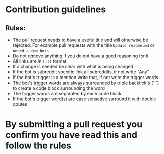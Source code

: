 # Contribution guidelines

## Rules:
* The pull request needs to have a useful title and will otherwise be rejected. For example pull requests with the title ``` Update readme.md ``` or ``` Added a few bots ```
* Do not remove anything if you do not have a good reasoning for it
* All links are in ``` []() ``` format
* If a change is needed be clear with what is being changed
* If the bot is subreddit specific link all subreddits, if not write "Any"
* If the bot's trigger is a mention write that, if not write the trigger words
* The bot's trigger words are always surrounded by triple backtick's (\`\`\`) to create a code block surrounding the word
* The trigger words are separated by each code block
* If the bot's trigger word(s) are case sensetive surround it with double qoutes

# By submitting a pull request you confirm you have read this and follow the rules
